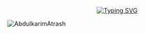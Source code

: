 <div align="center">
  
[![Typing SVG](https://readme-typing-svg.herokuapp.com?color=03A062&vCenter=true&width=650&lines=I'm+a+Computer+Vision+and+Machine+Learning+Engineer;I'm+interested+in+Real-time+Video-Analytics+Solutions)](https://git.io/typing-svg)


<p align="left"> <img src="https://komarev.com/ghpvc/?username=random-guest&label=Profile%20views&color=0e75b6&style=flat-square" alt="AbdulkarimAtrash" />
